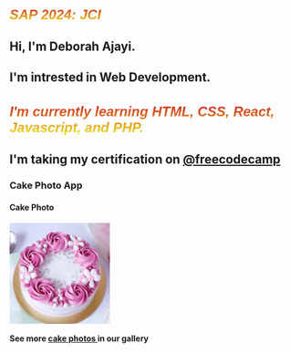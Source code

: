 <!DOCTYPE html>
<html lang="en">
<head>
    <meta charset="UTF-8">
    <meta name="viewport" content="width=device-width, initial-scale=1.0">
    <title>30 Days Code</title>
</head>
<style> 
img { width: 35%; height: 0.3%;}
.body{ background-color: antiquewhite;}
h1{ font-family: 'Lucida Sans', 'Lucida Sans Regular', 'Lucida Grande', 'Lucida Sans Unicode', Geneva, Verdana, sans-serif;
    font-style: italic;
    font-size: x-large;
    background: linear-gradient(hsl(0, 73%, 47%), rgb(240, 236, 35)); -webkit-text-fill-color: transparent; -webkit-background-clip: text;}
h3{ font-style: bold;}
</style>
<body>
    <h1> SAP 2024: JCI</h1>
    <h2> Hi, I'm Deborah Ajayi.</h2>
    <h2> I'm intrested in Web Development.</h2>
    <h1> I'm currently learning HTML, CSS, React, Javascript, and PHP.
    </h1>
    <h2> <p> I'm taking my certification on <a target="" href="https://www.freecodecamp.org/"> @freecodecamp </a></a></p></h2>
    <h3>Cake Photo App</h3>
    <h4> Cake Photo<h4>
        <img src="pinkcake.jpg" alt="pinkcake">
        <p>See more <a target="blank" href="https://superbcake.com/product/superb-pink-vanilla-cake/">cake photos </a> in our gallery</p>
        <p><a href="https://superbcake.com/product/superb-pink-vanilla-cake/"></a></p>
</body>
</html>
